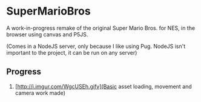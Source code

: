# SuperMarioBros
A work-in-progress remake of the original Super Mario Bros. for NES, in the browser using canvas and P5JS.

(Comes in a NodeJS server, only because I like using Pug. NodeJS isn't important to the project, it can be run on any server)

## Progress
1. [http://i.imgur.com/WgcUSEh.gifv](Basic asset loading, movement and camera work made)
